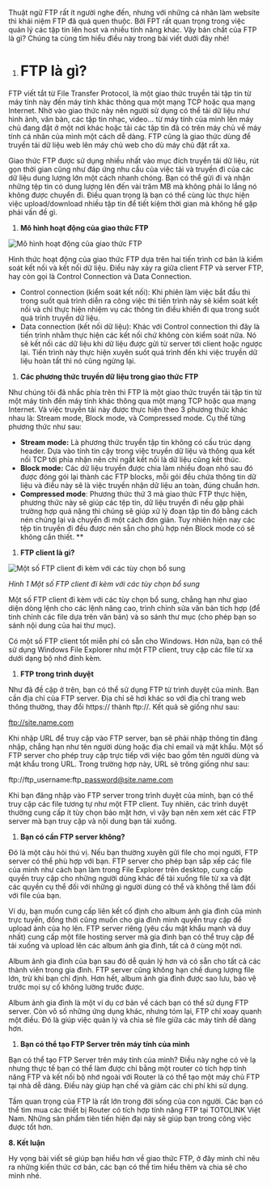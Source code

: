 ﻿Thuật ngữ FTP rất ít người nghe đến, nhưng với những cá nhân làm website thì khái niệm FTP đã quá quen thuộc. Bởi FPT rất quan trọng trong việc quản lý các tập tin lên host và nhiều tính năng khác. Vậy bản chất của FTP là gì? Chúng ta cùng tìm hiểu điều này trong bài viết dưới đây nhé!
1. # **FTP là gì?**
FTP viết tắt từ File Transfer Protocol, là một giao thức truyền tải tập tin từ máy tính này đến máy tính khác thông qua một mạng TCP hoặc qua mạng Internet. Nhờ vào giao thức này nên người sử dụng có thể tải dữ liệu như hình ảnh, văn bản, các tập tin nhạc, video... từ máy tính của mình lên máy chủ đang đặt ở một nơi khác hoặc tải các tập tin đã có trên máy chủ về máy tính cá nhân của mình một cách dễ dàng. FTP cũng là giao thức dùng để truyền tải dữ liệu web lên máy chủ web cho dù máy chủ đặt rất xa.

Giao thức FTP được sử dụng nhiều nhất vào mục đích truyền tải dữ liệu, rút gọn thời gian cũng như đáp ứng nhu cầu của việc tải và truyền đi của các dữ liệu dung lượng lớn một cách nhanh chóng. Bạn có thể gửi đi và nhận những tệp tin có dung lượng lên đến vài trăm MB mà không phải lo lắng nó không được chuyển đi. Điều quan trọng là bạn có thể cùng lúc thực hiện việc upload/download nhiều tập tin để tiết kiệm thời gian mà không hề gặp phải vấn đề gì.

1. **Mô hình hoạt động của giao thức FTP**

![Mô hình hoạt động của giao thức FTP](Aspose.Words.837da7d8-4969-42ff-bbd6-57baac75b6e9.001.png)

Hình thức hoạt động của giao thức FTP dựa trên hai tiến trình cơ bản là kiểm soát kết nối và kết nối dữ liệu. Điều này xảy ra giữa client FTP và server FTP, hay còn gọi là Control Connection và Data Connection.

- Control connection (kiểm soát kết nối): Khi phiên làm việc bắt đầu thì trong suốt quá trình diễn ra công việc thì tiến trình này sẽ kiểm soát kết nối và chỉ thực hiện nhiệm vụ các thông tin điều khiển đi qua trong suốt quá trình truyền dữ liệu.
- Data connection (kết nối dữ liệu): Khác với Control connection thì đây là tiến trình nhằm thực hiện các kết nối chứ không còn kiểm soát nữa. Nó sẽ kết nối các dữ liệu khi dữ liệu được gửi từ server tới client hoặc ngược lại. Tiến trình này thực hiện xuyên suốt quá trình đến khi việc truyền dữ liệu hoàn tất thì nó cũng ngừng lại.
1. **Các phương thức truyền dữ liệu trong giao thức FTP**

Như chúng tôi đã nhắc phía trên thì FTP là một giao thức truyền tải tập tin từ một máy tính đến máy tính khác thông qua một mạng TCP hoặc qua mạng Internet. Và việc truyền tải này được thực hiện theo 3 phương thức khác nhau là: Stream mode, Block mode, và Compressed mode. Cụ thể từng phương thức như sau:

- **Stream mode:** Là phương thức truyền tập tin không có cấu trúc dạng header. Dựa vào tính tin cậy trong việc truyền dữ liệu và thông qua kết nối TCP tới phía nhận nên chỉ ngắt kết nối là dữ liệu cũng kết thúc.
- **Block mode:** Các dữ liệu truyền được chia làm nhiều đoạn nhỏ sau đó được đóng gói lại thành các FTP blocks, mỗi gói đều chứa thông tin dữ liệu và điều này sẽ là việc truyền nhận dữ liệu an toàn, đúng chuẩn hơn.
- **Compressed mode**: Phương thức thứ 3 mà giao thức FTP thực hiện, phương thức này sẽ giúp các tệp tin, dữ liệu truyền đi nếu gặp phải trường hợp quá nặng thì chúng sẽ giúp xử lý đoạn tập tin đó bằng cách nén chúng lại và chuyển đi một cách đơn giản. Tuy nhiên hiện nay các tệp tin truyền đi đều được nén sẵn cho phù hợp nên Block mode có sẽ không cần thiết.
**


1. **FTP client là gì?**

![Một số FTP client đi kèm với các tùy chọn bổ sung](Aspose.Words.837da7d8-4969-42ff-bbd6-57baac75b6e9.002.jpeg)

*Hình 1  Một số FTP client đi kèm với các tùy chọn bổ sung*

Một số FTP client đi kèm với các tùy chọn bổ sung, chẳng hạn như giao diện dòng lệnh cho các lệnh nâng cao, trình chỉnh sửa văn bản tích hợp (để tinh chỉnh các file dựa trên văn bản) và so sánh thư mục (cho phép bạn so sánh nội dung của hai thư mục).

Có một số FTP client tốt miễn phí có sẵn cho Windows. Hơn nữa, bạn có thể sử dụng Windows File Explorer như một FTP client, truy cập các file từ xa dưới dạng bộ nhớ đính kèm.

1. **FTP trong trình duyệt**

Như đã đề cập ở trên, bạn có thể sử dụng FTP từ trình duyệt của mình. Bạn cần địa chỉ của FTP server. Địa chỉ sẽ hơi khác so với địa chỉ trang web thông thường, thay đổi https:// thành ftp://. Kết quả sẽ giống như sau:

ftp://site.name.com

Khi nhập URL để truy cập vào FTP server, bạn sẽ phải nhập thông tin đăng nhập, chẳng hạn như tên người dùng hoặc địa chỉ email và mật khẩu. Một số FTP server cho phép truy cập trực tiếp với việc bao gồm tên người dùng và mật khẩu trong URL. Trong trường hợp này, URL sẽ trông giống như sau:

ftp://ftp\_username:ftp\_password@site.name.com

Khi bạn đăng nhập vào FTP server trong trình duyệt của mình, bạn có thể truy cập các file tương tự như một FTP client. Tuy nhiên, các trình duyệt thường cung cấp ít tùy chọn bảo mật hơn, vì vậy bạn nên xem xét các FTP server mà bạn truy cập và nội dung bạn tải xuống.

1. **Bạn có cần FTP server không?**

Đó là một câu hỏi thú vị. Nếu bạn thường xuyên gửi file cho mọi người, FTP server có thể phù hợp với bạn. FTP server cho phép bạn sắp xếp các file của mình như cách bạn làm trong File Explorer trên desktop, cung cấp quyền truy cập cho những người dùng khác để tải xuống file từ xa và đặt các quyền cụ thể đối với những gì người dùng có thể và không thể làm đối với file của bạn.

Ví dụ, bạn muốn cung cấp liên kết cố định cho album ảnh gia đình của mình trực tuyến, đồng thời cũng muốn cho gia đình mình quyền truy cập để upload ảnh của họ lên. FTP server riêng (yêu cầu mật khẩu mạnh và duy nhất) cung cấp một file hosting server mà gia đình bạn có thể truy cập để tải xuống và upload lên các album ảnh gia đình, tất cả ở cùng một nơi.

Album ảnh gia đình của bạn sau đó dễ quản lý hơn và có sẵn cho tất cả các thành viên trong gia đình. FTP server cũng không hạn chế dung lượng file lớn, trừ khi bạn chỉ định. Hơn hết, album ảnh gia đình được sao lưu, bảo vệ trước mọi sự cố không lường trước được.

Album ảnh gia đình là một ví dụ cơ bản về cách bạn có thể sử dụng FTP server. Còn vô số những ứng dụng khác, nhưng tóm lại, FTP chỉ xoay quanh một điều. Đó là giúp việc quản lý và chia sẻ file giữa các máy tính dễ dàng hơn.

1. **Bạn có thể tạo FTP Server trên máy tính của mình**

Bạn có thể tạo FTP Server trên máy tính của mình? Điều này nghe có vẻ lạ nhưng thực tế bạn có thể làm được chỉ bằng một router có tích hợp tính năng FTP và kết nối bộ nhớ ngoài với Router là có thể tạo một máy chủ FTP tại nhà dễ dàng. Điều này giúp hạn chế và giảm các chi phí khi sử dụng.

Tầm quan trọng của FTP là rất lớn trong đời sống của con người. Các bạn có thể tìm mua các thiết bị Router có tích hợp tính năng FTP tại TOTOLINK Việt Nam. Những sản phẩm tiên tiến hiện đại này sẽ giúp bạn trong công việc được tốt hơn.

**8.  Kết luận**

Hy vọng bài viết sẽ giúp bạn hiểu hơn về giao thức FTP, ở đây mình chỉ nêu ra những kiến thức cơ bản, các bạn có thể tìm hiểu thêm và chia sẽ cho mình nhé.
